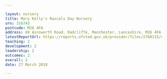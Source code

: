 ```yaml
---

layout: nursery
title: Mary Kelly's Rascals Day Nursery
urn: 316743
postcode: M26 4FA
address: 69 Ainsworth Road, Radcliffe, Manchester, Lancashire, M26 4FA
latestReportUrl: https://reports.ofsted.gov.uk/provider/files/2768115/urn/316743.pdf
teaching: 2
development: 2
leadership: 2
outcomes: 2
overall: 2
date: 27 March 2018

---
```

